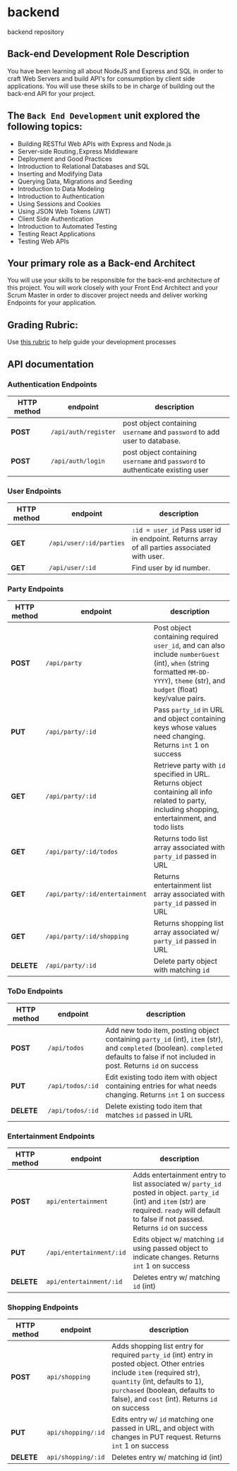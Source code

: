 # backend

backend repository

## **Back-end Development Role Description**

You have been learning all about NodeJS and Express and SQL in order to craft Web Servers and build API's for consumption by client side applications. You will use these skills to be in charge of building out the back-end API for your project.

## **The `Back End Development` unit explored the following topics:**

- Building RESTful Web APIs with Express and Node.js
- Server-side Routing`,`Express Middleware
- Deployment and Good Practices
- Introduction to Relational Databases and SQL
- Inserting and Modifying Data
- Querying Data, Migrations and Seeding
- Introduction to Data Modeling
- Introduction to Authentication
- Using Sessions and Cookies
- Using JSON Web Tokens (JWT)
- Client Side Authentication
- Introduction to Automated Testing
- Testing React Applications
- Testing Web APIs

## **Your primary role as a Back-end Architect**

You will use your skills to be responsible for the back-end architecture of this project. You will work closely with your Front End Architect and your Scrum Master in order to discover project needs and deliver working Endpoints for your application.

## Grading Rubric:

Use [this rubric](https://docs.google.com/spreadsheets/d/1sFgvt8HtqNCw32YC8Wvrgrdb61oEWPTsBUrvOL3rAGQ/edit#gid=0) to help guide your development processes

## API documentation

### **Authentication Endpoints**

| HTTP method | endpoint             | description                                                                    |
| ----------- | -------------------- | ------------------------------------------------------------------------------ |
| **POST**    | `/api/auth/register` | post object containing `username` and `password` to add user to database.      |
| **POST**    | `/api/auth/login`    | post object containing `username` and `password` to authenticate existing user |

### **User Endpoints**

| HTTP method | endpoint                | description                                                                                  |
| ----------- | ----------------------- | -------------------------------------------------------------------------------------------- |
| **GET**     | `/api/user/:id/parties` | `:id = user_id` Pass user id in endpoint. Returns array of all parties associated with user. |
| **GET**     | `/api/user/:id`         | Find user by id number.                                                                      |

### **Party Endpoints**

| HTTP method | endpoint                       | description                                                                                                                                                                       |
| ----------- | ------------------------------ | --------------------------------------------------------------------------------------------------------------------------------------------------------------------------------- |
| **POST**    | `/api/party`                   | Post object containing required `user_id`, and can also include `numberGuest` (int), `when` (string formatted `MM-DD-YYYY`), `theme` (str), and `budget` (float) key/value pairs. |
| **PUT**     | `/api/party/:id`               | Pass `party_id` in URL and object containing keys whose values need changing. Returns `int` 1 on success                                                                          |
| **GET**     | `/api/party/:id`               | Retrieve party with `id` specified in URL. Returns object containing all info related to party, including shopping, entertainment, and todo lists                                 |
| **GET**     | `/api/party/:id/todos`         | Returns todo list array associated with `party_id` passed in URL                                                                                                                  |
| **GET**     | `/api/party/:id/entertainment` | Returns entertainment list array associated with `party_id` passed in URL                                                                                                         |
| **GET**     | `/api/party/:id/shopping`      | Returns shopping list array associated w/ `party_id` passed in URL                                                                                                                |
| **DELETE**  | `/api/party/:id`               | Delete party object with matching `id`                                                                                                                                            |

### **ToDo Endpoints**

| HTTP method | endpoint         | description                                                                                                                                                                            |
| ----------- | ---------------- | -------------------------------------------------------------------------------------------------------------------------------------------------------------------------------------- |
| **POST**    | `/api/todos`     | Add new todo item, posting object containing `party_id` (int), `item` (str), and `completed` (boolean). `completed` defaults to false if not included in post. Returns `id` on success |
| **PUT**     | `/api/todos/:id` | Edit existing todo item with object containing entries for what needs changing. Returns `int` 1 on success                                                                             |
| **DELETE**  | `/api/todos/:id` | Delete existing todo item that matches `id` passed in URL                                                                                                                              |

### **Entertainment Endpoints**

| HTTP method | endpoint                 | description                                                                                                                                                                                      |
| ----------- | ------------------------ | ------------------------------------------------------------------------------------------------------------------------------------------------------------------------------------------------ |
| **POST**    | `api/entertainment`      | Adds entertainment entry to list associated w/ `party_id` posted in object. `party_id` (int) and `item` (str) are required. `ready` will default to false if not passed. Returns `id` on success |
| **PUT**     | `/api/entertainment/:id` | Edits object w/ matching `id` using passed object to indicate changes. Returns `int` 1 on success                                                                                                |
| **DELETE**  | `api/entertainment/:id`  | Deletes entry w/ matching `id` (int)                                                                                                                                                             |

### **Shopping Endpoints**

| HTTP method | endpoint           | description                                                                                                                                                                                                                                      |
| ----------- | ------------------ | ------------------------------------------------------------------------------------------------------------------------------------------------------------------------------------------------------------------------------------------------ |
| **POST**    | `api/shopping`     | Adds shopping list entry for required `party_id` (int) entry in posted object. Other entries include `item` (required str), `quantity` (int, defaults to 1), `purchased` (boolean, defaults to false), and `cost` (int). Returns `id` on success |
| **PUT**     | `api/shopping/:id` | Edits entry w/ `id` matching one passed in URL, and object with changes in PUT request. Returns `int` 1 on success                                                                                                                               |
| **DELETE**  | `api/shopping/:id` | Deletes entry w/ matching id (int)                                                                                                                                                                                                               |
